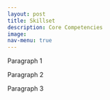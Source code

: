 ```yaml
---
layout: post
title: Skillset
description: Core Competencies
image: 
nav-menu: true
---
```


Paragraph 1

Paragraph 2

Paragraph 3

